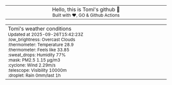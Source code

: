 
<div align="center">
<table>
<tbody>
<td align="center">
<img width="2000" height="0"><br>
Hello, this is Tomi's github 👋<br>
<sup>Built with ❤️, GO & Github Actions</sup><br>
<img width="2000" height="0">
</td>
</tbody>
</table>
</div>
<table>
<tbody>
<td align="left">
<img width="2000" height="0"><br>
Tomi's weather conditions<br>
<sup>Updated at 2025-09-26T15:42:23Z</sup><br>
<sup>:low_brightness: Overcast Clouds</sup><br>
<sup>:thermometer: Temperature 28.9 </sup><br>
<sup>:thermometer: Feels like 33.85</sup><br>
<sup>:sweat_drops: Humidity 77%</sup><br>
<sup>:mask: PM2.5 1.15 μg/m3</sup><br>
<sup>:cyclone: Wind 2.29m/s </sup><br>
<sup>:telescope: Visibility 10000m </sup><br>
<sup>:droplet: Rain 0mm/last 1h </sup><br>
<img width="2000" height="0">
</td>
<td align="left">
<img width="2000" height="0"><br>
<br>
<img width="2000" height="0">
</td>
</tbody>
</table>
</div>
    